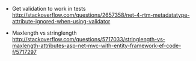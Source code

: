 ﻿
- Get validation to work in tests
	http://stackoverflow.com/questions/2657358/net-4-rtm-metadatatype-attribute-ignored-when-using-validator

- Maxlength vs stringlength
	http://stackoverflow.com/questions/5717033/stringlength-vs-maxlength-attributes-asp-net-mvc-with-entity-framework-ef-code-f/5717297

